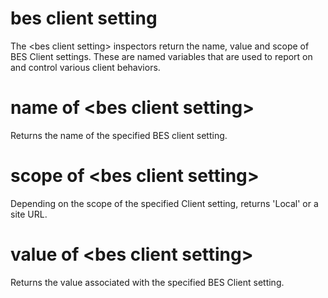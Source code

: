 # bes client setting

The &lt;bes client setting&gt; inspectors return the name, value and scope of BES Client settings. These are named variables that are used to report on and control various client behaviors.

# name of &lt;bes client setting&gt;

Returns the name of the specified BES client setting.

# scope of &lt;bes client setting&gt;

Depending on the scope of the specified Client setting, returns &#39;Local&#39; or a site URL.

# value of &lt;bes client setting&gt;

Returns the value associated with the specified BES Client setting.
